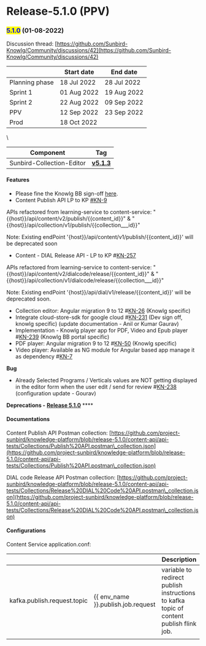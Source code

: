 # Release-5.1.0 (PPV)



### <mark style="color:blue;">5.1.0</mark> (01-08-2022)

Discussion thread: [https://github.com/Sunbird-Knowlg/Community/discussions/42](https://github.com/Sunbird-Knowlg/Community/discussions/42)

|                | Start date  | End date    |
| -------------- | ----------- | ----------- |
| Planning phase | 18 Jul 2022 | 28 Jul 2022 |
| Sprint 1       | 01 Aug 2022 | 19 Aug 2022 |
| Sprint 2       | 22 Aug 2022 | 09 Sep 2022 |
| PPV            | 12 Sep 2022 | 23 Sep 2022 |
| Prod           | 18 Oct 2022 |             |

\


| Component                 | Tag                                                                                                    |
| ------------------------- | ------------------------------------------------------------------------------------------------------ |
| Sunbird-Collection-Editor | ****[**v5.1.3**](https://www.npmjs.com/package/@project-sunbird/sunbird-collection-editor/v/5.1.3)**** |

#### **Features**

* Please fine the Knowlg BB sign-off [here](https://docs.google.com/spreadsheets/d/1mmw6t0DRQs4KUqhpmNT4iLANSdhNVCU42ZLp2B6\_1QM/edit#gid=0).
* Content Publish API LP to KP [#](https://project-sunbird.atlassian.net/browse/SB-30118)[KN-9](https://project-sunbird.atlassian.net/browse/KN-9)&#x20;

&#x20;APIs refactored from learning-service to content-service: "\{{host\}}/api/content/v2/publish/\{{content\_id\}}" & "\{{host\}}/api/collection/v1/publish/\{{collection_\__id\}}"&#x20;

Note: Existing endPoint '{host\}}/api/content/v1/publish/\{{content\_id\}}' will be deprecated soon

* Content - DIAL Release API - LP to KP #[KN-257](https://project-sunbird.atlassian.net/browse/KN-257)&#x20;

APIs refactored from learning-service to content-service: "\{{host\}}/api/content/v2/dialcode/release/\{{content\_id\}}" & "\{{host\}}/api/collection/v1/dialcode/release/\{{collection_\__id\}}" &#x20;

Note: Existing endPoint '{host\}}/api/dial/v1/release/\{{content\_id\}}' will be deprecated soon.

* Collection editor: Angular migration 9 to 12 #[KN-26](https://project-sunbird.atlassian.net/browse/KN-26) (Knowlg specific)
* Integrate cloud-store-sdk for google cloud #[KN-231](https://project-sunbird.atlassian.net/browse/KN-231) (Dev sign off, knowlg specific) (update documentation - Anil or Kumar Gaurav)
* Implementation - Knowlg player app for PDF, Video and Epub player #[KN-239](https://project-sunbird.atlassian.net/browse/KN-239) (Knowlg BB portal specific)
* PDF player:  Angular migration 9 to 12  #[KN-50](https://project-sunbird.atlassian.net/browse/KN-50) (Knowlg specific)
* Video player: Available as NG module for Angular based app manage it as dependency #[KN-7](https://project-sunbird.atlassian.net/browse/KN-7)

**Bug**

* Already Selected Programs / Verticals values are NOT getting displayed in the editor form when the user edit / send for review #[KN-238](https://project-sunbird.atlassian.net/browse/KN-238) (configuration update - Gourav)

**Deprecations -** [**Release 5.1.0**](../deprecations/release-5.1.0.md) ****&#x20;

#### Documentations

Content Publish API Postman collection: [https://github.com/project-sunbird/knowledge-platform/blob/release-5.1.0/content-api/api-tests/Collections/Publish%20API.postman\_collection.json](https://github.com/project-sunbird/knowledge-platform/blob/release-5.1.0/content-api/api-tests/Collections/Publish%20API.postman\_collection.json)

DIAL code Release API Postman collection: [https://github.com/project-sunbird/knowledge-platform/blob/release-5.1.0/content-api/api-tests/Collections/Release%20DIAL%20Code%20API.postman\_collection.json](https://github.com/project-sunbird/knowledge-platform/blob/release-5.1.0/content-api/api-tests/Collections/Release%20DIAL%20Code%20API.postman\_collection.json)

#### Configurations

Content Service application.conf:

|                             |                                        | Description                                                                            |
| --------------------------- | -------------------------------------- | -------------------------------------------------------------------------------------- |
| kafka.publish.request.topic |  \{{ env\_name \}}.publish.job.request | variable to redirect publish instructions to kafka topic of content publish flink job. |
|                             |                                        |                                                                                        |
